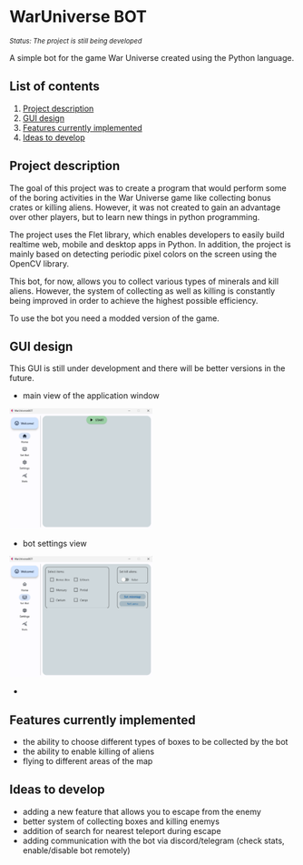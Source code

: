 # WarUniverse BOT

<sup align = "left"> 
  
   *Status: The project is still being developed*
  
</sup>

<p>
A simple bot for the game War Universe created using the Python language.
</p>

## List of contents
1. [Project description](#project-description)
2. [GUI design](#GUI-design)
3. [Features currently implemented](#Features-currently-implemented)
4. [Ideas to develop](#Ideas-to-develop)

## Project description
The goal of this project was to create a program that would perform some of the boring activities in the War Universe game like collecting bonus crates or killing aliens. However, it was not created to gain an advantage over other players, but to learn new things in python programming.
<p></p>

The project uses the Flet library, which enables developers to easily build realtime web, mobile and desktop apps in Python. In addition, the project is mainly based on detecting periodic pixel colors on the screen using the OpenCV library.
  <p></p>
This bot, for now, allows you to collect various types of minerals and kill aliens. However, the system of collecting as well as killing is constantly being improved in order to achieve the highest possible efficiency.

<p></p>
  To use the bot you need a modded version of the game.
<p></p>

## GUI design
This GUI is still under development and there will be better versions in the future.

 - main view of the application window
<img src="https://github.com/Crapteep/WarUniverse-BOT/blob/master/screenshots/main_view.png" width=50% height=50%>
 
 - bot settings view

<img src="https://github.com/Crapteep/WarUniverse-BOT/blob/master/screenshots/set_bot_view.png" width=50% height=50%>

 - 

## Features currently implemented
 - the ability to choose different types of boxes to be collected by the bot
 - the ability to enable killing of aliens
 - flying to different areas of the map

## Ideas to develop
- adding a new feature that allows you to escape from the enemy
- better system of collecting boxes and killing enemys
- addition of search for nearest teleport during escape
- adding communication with the bot via discord/telegram (check stats, enable/disable bot remotely)

##
